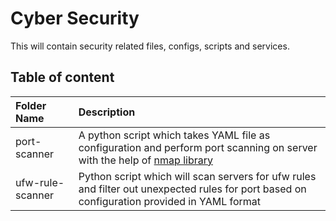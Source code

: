 # Cyber Security

This will contain security related files, configs, scripts and services.

## Table of content

Folder Name   | Description
:------------- | :-------------
port-scanner  | A python script which takes YAML file as configuration and perform port scanning on server with the help of [nmap library](https://pypi.org/project/python-nmap/)
ufw-rule-scanner | Python script which will scan servers for ufw rules and filter out unexpected rules for port based on configuration provided in YAML format

